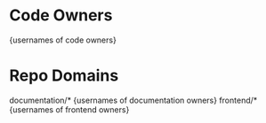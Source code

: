 # Code Owners
<!-- TODO: Who are the points of contact in your project who are responsible/accountable for the project? This can often be an engineering or design manager or leader, who may or may not be the primary maintainers of the project. List them by GitHub Username-->
{usernames of code owners}

# Repo Domains
<!-- TODO: List out the various domains of the project or teams of owners for that domain (e.g. Frontend, Backend, Documentation)-->
documentation/* {usernames of documentation owners}
frontend/* {usernames of frontend owners}
